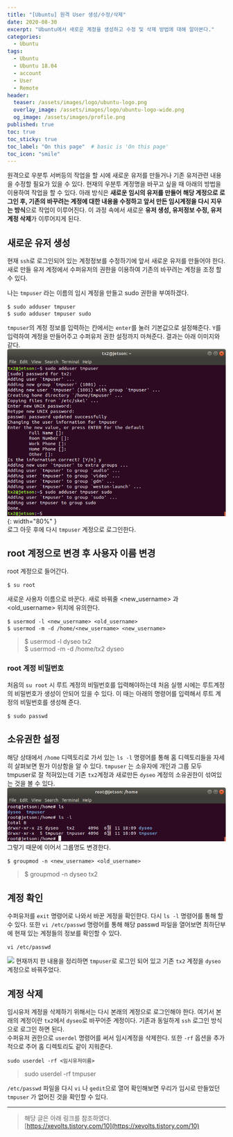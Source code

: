 ```yaml
---
title: "[Ubuntu] 원격 User 생성/수정/삭제"
date: 2020-08-30
excerpt: "Ubuntu에서 새로운 계정을 생성하고 수정 및 삭제 방법에 대해 알아본다."
categories:
  - Ubuntu
tags:
  - Ubuntu
  - Ubuntu 18.04
  - account
  - User
  - Remote
header:
  teaser: /assets/images/logo/ubuntu-logo.png
  overlay_image: /assets/images/logo/ubuntu-logo-wide.png
  og_image: /assets/images/profile.png
published: true
toc: true
toc_sticky: true
toc_label: "On this page"  # basic is 'On this page'
toc_icon: "smile"
---
```


원격으로 우분투 서버등의 작업을 할 시에 새로운 유저를 만들거나 기존 유저관련 내용을 수정할 필요가 있을 수 있다. 현재의 우분투 계정명을 바꾸고 싶을 때 아래의 방법을 이용하여 작업을 할 수 있다. 아래 방식은 **새로운 임시의 유저를 만들어 해당 계정으로 로그인 후, 기존의 바꾸려는 계정에 대한 내용을 수정하고 앞서 만든 임시계정을 다시 지우는 방식**으로 작업이 이루어진다. 이 과정 속에서 새로운 **유저 생성, 유저정보 수정, 유저계정 삭제**가 이루어지게 된다.

## 새로운 유저 생성
현재 `ssh`로 로그인되어 있는 계정정보를 수정하기에 앞서 새로운 유저를 만들어야 한다. 새로 만들 유저 계정에서 수퍼유저의 권한을 이용하여 기존의 바꾸려는 계정을 조정 할 수 있다. 

나는 `tmpuser` 라는 이름의 임시 계정을 만들고 sudo 권한을 부여하겠다.  
  ```shell
  $ sudo adduser tmpuser  
  $ sudo adduser tmpuser sudo
  ```
`tmpuser`의 계정 정보를 입력하는 칸에서는 `enter`를 눌러 기본값으로 설정해준다. `Y`를 입력하여 계정을 만들어주고 수퍼유저 권한 설정까지 마쳐준다. 결과는 아래 이미지와 같다.
  ![](/assets/images/change_ubuntu_username/image00.png/){: width="80%" }  
로그 아웃 후에 다시 `tmpuser` 계정으로 로그인한다. 

## root 계정으로 변경 후 사용자 이름 변경
root 계정으로 들어간다.  
```shell
$ su root
```
새로운 사용자 이름으로 바꾼다. 새로 바꿔줄 <new_username> 과 <old_username> 위치에 유의한다.
```shell
$ usermod -l <new_username> <old_username>
$ usermod -m -d /home/<new_username> <new_username>
```  
> $ usermod -l dyseo tx2  
> $ usermod -m -d /home/tx2 dyseo

### root 계정 비밀번호
처음의 `su root` 시 루트 계정의 비밀번호를 입력해야하는데 처음 실행 시에는 루트계정의 비밀번호가 생성이 안되어 있을 수 있다. 이 때는 아래의 명령어를 입력해서 루트 계정의 비밀번호를 생성해 준다.  
```shell
$ sudo passwd
```

## 소유권한 설정
해당 상태에서 `/home` 디렉토리로 가서 있는 `ls -l` 명령어를 통해 홈 디렉토리들을 자세히 살펴보면 뭔가 이상함을 알 수 있다. `tmpuser` 는 소유자에 개인과 그룹 모두 tmpuser로 잘 적혀있는데 기존 `tx2`계정과 새로만든 `dyseo` 계정의 소유권한이 섞여있는 것을 볼 수 있다.  
![](/assets/images/change_ubuntu_username/image02.png)  
그렇기 때문에 이어서 그룹명도 변경한다.  
```
$ groupmod -n <new_username> <old_username>
```
> $ groupmod -n dyseo tx2


## 계정 확인
수퍼유저를 `exit` 명령어로 나와서 바꾼 게정을 확인한다. 다시 `ls -l` 명령어를 통해 할 수 있다. 또한 `vi /etc/passwd` 명령어를 통해 해당 passwd 파일을 열어보면 최하단부에 현재 있는 계정들의 정보를 확인할 수 있다.  
```
vi /etc/passwd
````
![](/assets/images/change_ubuntu_username/image03.png)
현재까지 한 내용을 정리하면 `tmpuser`로 로그인 되어 있고 기존 `tx2` 계정을 `dyseo` 계정으로 바꿔주었다.


## 계정 삭제
임시유저 계정을 삭제하기 위해서는 다시 본래의 계정으로 로그인해야 한다. 여기서 본래의 계정이란 `tx2`에서 `dyseo`로 바꾸어준 계정이다. 기존과 동일하게 `ssh` 로그인 방식으로 로그인 하면 된다.  
수퍼유저 권한으로 `userdel` 명령어를 써서 임시계정을 삭제한다. 또한 `-rf` 옵션을 추가적으로 주어 홈 디렉토리도 같이 지워준다.  
```shell
sudo userdel -rf <임시유저이름>
```
> sudo userdel -rf tmpuser

`/etc/passwd` 파일을 다시 `vi` 나 `gedit`으로 열어 확인해보면 우리가 임시로 만들었던 `tmpuser` 가 없어진 것을 확인할 수 있다.

---
>해당 글은 아래 링크를 참조하였다.  
>[https://xevolts.tistory.com/10](https://xevolts.tistory.com/10)
